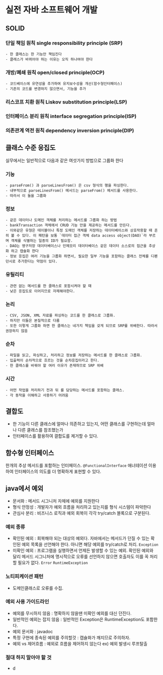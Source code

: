 # 실전 자바 소프트웨어 개발

## SOLID
### 단일 책임 원칙 single responsibility principle (SRP)
	- 한 클래스는 한 기능만 책임진다
	- 클래스가 바뀌어야 하는 이유는 오직 하나여야 한다
### 개방/폐쇄 원칙 open/closed principle(OCP)
	- 코드베이스에 유연성을 추가하여 유지보수성을 개선(함수형인터페이스)
	- 기존의 코드를 변경하지 않으면서, 기능을 추가
### 리스코프 치환 원칙 Liskov substitution principle(LSP)
### 인터페이스 분리 원칙 interface segregation principle(ISP)
### 의존관계 역전 원칙 dependency inversion principle(DIP)

## 클래스 수준 응집도

실무에서는 일반적으로 다음과 같은 여섯가지 방법으로 그룹화 한다
### 기능
	- parseFrom() 과 parseLinesFrom() 은 csv 형식의 행을 파싱한다. 
	- 내부적으로 parseLinesFrom() 메서드는 parseFrom() 메서드를 사용한다.
	- 따라서 이 둘을 그룹화
### 정보
	- 같은 데이터나 도메인 객체를 처리하는 메서드를 그룹화 하는 방법
	- bankTransaction 객체에서 CRUD 기능 만을 제공하는 메서드를 만든다.
	- 이와같은 유형은 테이블이나 특정 도메인 객체를 저장하는 데이터베이스와 상호작용할 때 흔히 볼 수 있다. 이 패턴을 보통 `데이터 접근 객체 data access object(DAO)`라 부르며 객체를 식별하는 일종의 ID가 필요함.
	- DAO는 영구저장 데이터베이스나 인메모리 데이터베이스 같은 데이터 소스로의 접근을 추상화 하고 캡슐화 한다
	- 정보 응집은 여러 기능을 그룹화 하면서, 필요한 일부 기능을 포함하는 클래스 전체를 디펜던시로 추가한다는 약점이 있다.
### 유틸리티
	- 관련 없는 메서드를 한 클래스로 포함시켜야 할 때
	- 낮은 응집도로 이어지므로 자제해야한다.
### 논리
	- CSV, JSON, XML 자료를 파싱하는 코드를 한 클래스로 그룹화.
	- 하지만 이들은 본질적으로 다름
	- 또한 이렇게 그룹화 하면 한 클래스는 네가지 책임을 갖게 되므로 SRP를 위배한다. 따라서 권장하지 않음
### 순차
	- 파일을 읽고, 파싱하고, 처리하고 정보를 저장하는 메서드를 한 클래스로 그룹화.
	- 입출력이 순차적으로 흐르는 것을 순차응집이라고 한다.
	- 한 클래스를 바꿔야 할 여러 이유가 존재하므로 SRP 위배
### 시간
	- 어떤 작업을 처리하기 전과 뒤 를 담당하는 메서드를 포함하는 클래스.
	- 각 동작을 이해하고 사용하기 어려움

## 결합도
- 한 기능이 다른 클래스에 얼마나 의존하고 있는지, 어떤 클래스를 구현하는데 얼마나 다른 클래스를 참조했는가
- 인터페이스를 활용하여 결합도를 제거할 수 있다.

## 함수형 인터페이스

한개의 추상 메서드를 포함하는 인터페이스. `@FunctionalInterface` 애너테이션 이용 하여 인터페이스의 의도를 더 명확하게 표현할 수 있다.

## java에서 예외
- 문서화 : 메서드 시그니처 자체에 예외를 지원한다
- 형식 안정성 : 개발자가 예외 흐름을 처리하고 있는지를 형식 시스템이 파악한다
- 관심사 분리 : 비즈니스 로직과 예외 회복이 각각 try/catch 블록으로 구분된다.

### 예외 종류
- 확인된 예외 : 회복해야 되는 대상의 예외다. 자바에서는 메서드가 던질 수 있는 확인된 예외 목록을 선언해야 한다. 아니면 해당 예외를  try/catch로 처리. `Exception`
- 미확인 예외 : 프로그램을 실행하면서 언제든 발생할 수 있는 예외. 확인된 예외와 달리 메서드 시그니처에 명시적으로 오류를 선언하지 않으면 호출자도 이를 꼭 처리할 필요가 없다. `Error` `RuntimeException`

### 노티피케이션 패턴
- 도메인클래스로 오류를 수집.

### 예외 사용 가이드라인
- 예외를 무시하지 않음 : 명확하지 않을땐 미확인 예외를 대신 던진다.
- 일반적인 예외는 잡지 않음 : 일반적인 Exception은 RuntimeException도 포함한다.
- 예외 문서화 : javadoc
- 특정 구현에 종속된 예외를 주의할것 : 캡슐화가 깨지므로 주의하자.
- 예외 vs 제어흐름 : 예외로 흐름을 제어하지 않는다 ex) 예외 발생시 루프탈출

### 절대 하지 말아야 할 것
- d



<!--stackedit_data:
eyJoaXN0b3J5IjpbMTExNzYxMTI5LC0yMTE4MDAxMTEzLDQwMT
UyMjIxNywtOTEzNTY2NDgzLDYxMjI3MjE4NSwtMzMyMjk4MzAs
MjExNzc0NTEzMCwxNDE0ODU4NjA2LC01NzE0Nzk0MTNdfQ==
-->